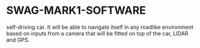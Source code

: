 # SWAG-MARK1-SOFTWARE
self-driving car. It will be able to navigate itself in any roadlike environment based on inputs from a camera that will be fitted on top of the car, LIDAR and GPS.
